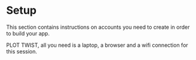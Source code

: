 # Setup

This section contains instructions on accounts you need to create in order to build your app.

PLOT TWIST, all you need is a laptop, a browser and a wifi connection for this session.

